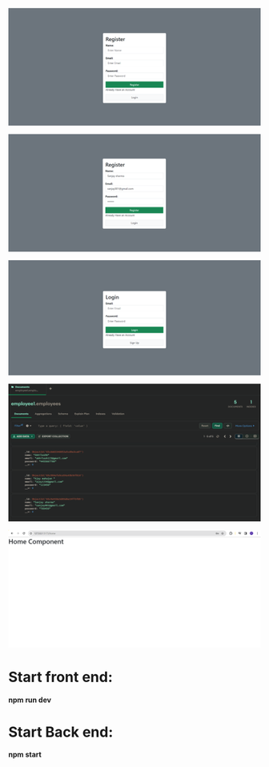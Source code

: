![logo](https://github.com/prajinpatil42/Login-Registration-using-MERN-Stack/blob/main/Images/1.png)

![logo](https://github.com/prajinpatil42/Login-Registration-using-MERN-Stack/blob/main/Images/2.png)

![logo](https://github.com/prajinpatil42/Login-Registration-using-MERN-Stack/blob/main/Images/3.png)


![logo](https://github.com/prajinpatil42/Login-Registration-using-MERN-Stack/blob/main/Images/4.png)


![logo](https://github.com/prajinpatil42/Login-Registration-using-MERN-Stack/blob/main/Images/5.png)



<h1>Start front end:</h1>
<h4>npm run dev</h4>

<h1>Start Back end:</h1>
<h4>npm start</h4>


